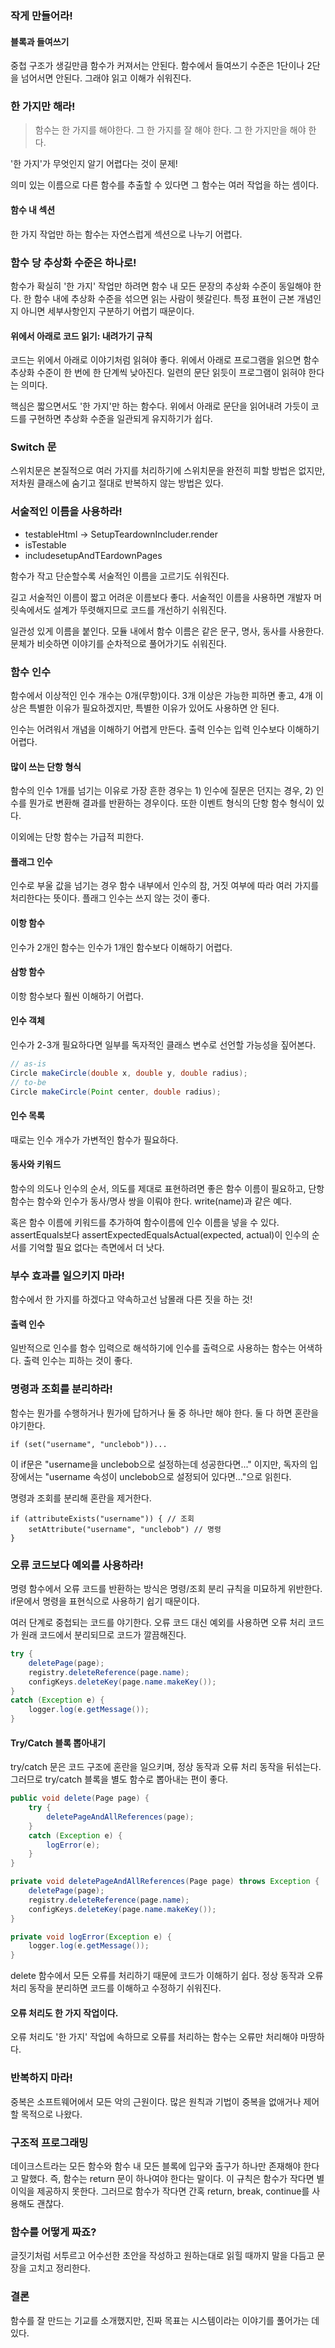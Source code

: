 ### 작게 만들어라!

#### 블록과 들여쓰기

중첩 구조가 생길만큼 함수가 커져서는 안된다. 함수에서 들여쓰기 수준은 1단이나 2단을 넘어서면 안된다. 그래야 읽고 이해가 쉬워진다.

### 한 가지만 해라!

> 함수는 한 가지를 해야한다. 그 한 가지를 잘 해야 한다. 그 한 가지만을 해야 한다.

'한 가지'가 무엇인지 알기 어렵다는 것이 문제!

의미 있는 이름으로 다른 함수를 추출할 수 있다면 그 함수는 여러 작업을 하는 셈이다.

#### 함수 내 섹션

한 가지 작업만 하는 함수는 자연스럽게 섹션으로 나누기 어렵다.

### 함수 당 추상화 수준은 하나로!

함수가 확실히 '한 가지' 작업만 하려면 함수 내 모든 문장의 추상화 수준이 동일해야 한다. 한 함수 내에 추상화 수준을 섞으면 읽는 사람이 헷갈린다. 특정 표현이 근본 개념인지 아니면 세부사항인지 구분하기 어렵기 때문이다.

#### 위에서 아래로 코드 읽기: 내려가기 규칙

코드는 위에서 아래로 이야기처럼 읽혀야 좋다. 위에서 아래로 프로그램을 읽으면 함수 추상화 수준이 한 번에 한 단계씩 낮아진다. 일련의 문단 읽듯이 프로그램이 읽혀야 한다는 의미다.

핵심은 짧으면서도 '한 가지'만 하는 함수다. 위에서 아래로 문단을 읽어내려 가듯이 코드를 구현하면 추상화 수준을 일관되게 유지하기가 쉽다.

### Switch 문

스위치문은 본질적으로 여러 가지를 처리하기에 스위치문을 완전히 피할 방법은 없지만, 저차원 클래스에 숨기고 절대로 반복하지 않는 방법은 있다.

### 서술적인 이름을 사용하라!

- testableHtml -> SetupTeardownIncluder.render
- isTestable
- includesetupAndTEardownPages

함수가 작고 단순할수록 서술적인 이름을 고르기도 쉬워진다.

길고 서술적인 이름이 짧고 어려운 이름보다 좋다. 서술적인 이름을 사용하면 개발자 머릿속에서도 설계가 뚜렷해지므로 코드를 개선하기 쉬워진다.

일관성 있게 이름을 붙인다. 모듈 내에서 함수 이름은 같은 문구, 명사, 동사를 사용한다. 문체가 비슷하면 이야기를 순차적으로 풀어가기도 쉬워진다.

### 함수 인수

함수에서 이상적인 인수 개수는 0개(무항)이다. 3개 이상은 가능한 피하면 좋고, 4개 이상은 특별한 이유가 필요하겠지만, 특별한 이유가 있어도 사용하면 안 된다.

인수는 어려워서 개념을 이해하기 어렵게 만든다. 출력 인수는 입력 인수보다 이해하기 어렵다.

#### 많이 쓰는 단항 형식

함수의 인수 1개를 넘기는 이유로 가장 흔한 경우는 1) 인수에 질문은 던지는 경우, 2) 인수를 뭔가로 변환해 결과를 반환하는 경우이다. 또한 이벤트 형식의 단항 함수 형식이 있다.

이외에는 단항 함수는 가급적 피한다.

#### 플래그 인수

인수로 부울 값을 넘기는 경우 함수 내부에서 인수의 참, 거짓 여부에 따라 여러 가지를 처리한다는 뜻이다. 플래그 인수는 쓰지 않는 것이 좋다.

#### 이항 함수

인수가 2개인 함수는 인수가 1개인 함수보다 이해하기 어렵다.

#### 삼항 함수

이항 함수보다 훨씬 이해하기 어렵다.

#### 인수 객체

인수가 2-3개 필요하다면 일부를 독자적인 클래스 변수로 선언할 가능성을 짚어본다.

```java
// as-is
Circle makeCircle(double x, double y, double radius);
// to-be
Circle makeCircle(Point center, double radius);
```

#### 인수 목록

때로는 인수 개수가 가변적인 함수가 필요하다.

#### 동사와 키워드

함수의 의도나 인수의 순서, 의도를 제대로 표현하려면 좋은 함수 이름이 필요하고, 단항 함수는 함수와 인수가 동사/명사 쌍을 이뤄야 한다. write(name)과 같은 예다.

혹은 함수 이름에 키워드를 추가하여 함수이름에 인수 이름을 넣을 수 있다. assertEquals보다 assertExpectedEqualsActual(expected, actual)이 인수의 순서를 기억할 필요 없다는 측면에서 더 낫다.

### 부수 효과를 일으키지 마라!

함수에서 한 가지를 하겠다고 약속하고선 남몰래 다른 짓을 하는 것!

#### 출력 인수

일반적으로 인수를 함수 입력으로 해석하기에 인수를 출력으로 사용하는 함수는 어색하다. 출력 인수는 피하는 것이 좋다.

### 명령과 조회를 분리하라!

함수는 뭔가를 수행하거나 뭔가에 답하거나 둘 중 하나만 해야 한다. 둘 다 하면 혼란을 야기한다.

```
if (set("username", "unclebob"))...
```

이 if문은 "username을 unclebob으로 설정하는데 성공한다면..." 이지만, 독자의 입장에서는 "username 속성이 unclebob으로 설정되어 있다면..."으로 읽힌다.

명령과 조회를 분리해 혼란을 제거한다.

```
if (attributeExists("username")) { // 조회
    setAttribute("username", "unclebob") // 명령
}
```

### 오류 코드보다 예외를 사용하라!

명령 함수에서 오류 코드를 반환하는 방식은 명령/조회 분리 규칙을 미묘하게 위반한다. if문에서 명령을 표현식으로 사용하기 쉽기 때문이다.

여러 단계로 중첩되는 코드를 야기한다. 오류 코드 대신 예외를 사용하면 오류 처리 코드가 원래 코드에서 분리되므로 코드가 깔끔해진다.

```java
try {
    deletePage(page);
    registry.deleteReference(page.name);
    configKeys.deleteKey(page.name.makeKey());
}
catch (Exception e) {
    logger.log(e.getMessage());
}
```

#### Try/Catch 블록 뽑아내기

try/catch 문은 코드 구조에 혼란을 일으키며, 정상 동작과 오류 처리 동작을 뒤섞는다. 그러므로 try/catch 블록을 별도 함수로 뽑아내는 편이 좋다.

```java
public void delete(Page page) {
    try {
        deletePageAndAllReferences(page);
    }
    catch (Exception e) {
        logError(e);
    }
}

private void deletePageAndAllReferences(Page page) throws Exception {
    deletePage(page);
    registry.deleteReference(page.name);
    configKeys.deleteKey(page.name.makeKey());
}

private void logError(Exception e) {
    logger.log(e.getMessage());
}
```

delete 함수에서 모든 오류를 처리하기 때문에 코드가 이해하기 쉽다. 정상 동작과 오류 처리 동작을 분리하면 코드를 이해하고 수정하기 쉬워진다.

#### 오류 처리도 한 가지 작업이다.

오류 처리도 '한 가지' 작업에 속하므로 오류를 처리하는 함수는 오류만 처리해야 마땅하다.

### 반복하지 마라!

중복은 소프트웨어에서 모든 악의 근원이다. 많은 원칙과 기법이 중복을 없애거나 제어할 목적으로 나왔다.

### 구조적 프로그래밍

데이크스트라는 모든 함수와 함수 내 모든 블록에 입구와 출구가 하나만 존재해야 한다고 말했다. 즉, 함수는 return 문이 하나여야 한다는 말이다. 이 규칙은 함수가 작다면 별 이익을 제공하지 못한다. 그러므로 함수가 작다면 간혹 return, break, continue를 사용해도 괜찮다.

### 함수를 어떻게 짜죠?

글짓기처럼 서투르고 어수선한 초안을 작성하고 원하는대로 읽힐 때까지 말을 다듬고 문장을 고치고 정리한다.

### 결론

함수를 잘 만드는 기교를 소개했지만, 진짜 목표는 시스템이라는 이야기를 풀어가는 데 있다.
